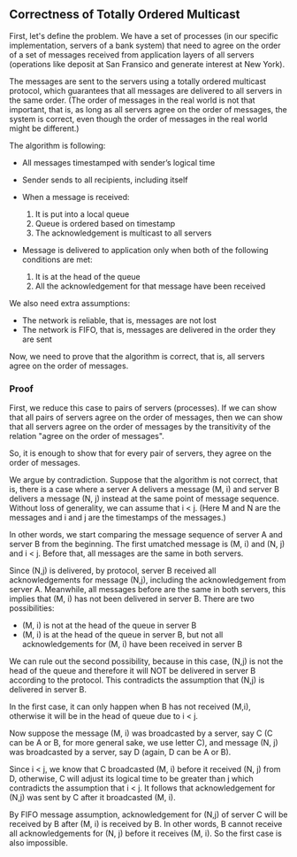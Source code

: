 ## Correctness of Totally Ordered Multicast

First, let's define the problem. We have a set of processes (in our specific implementation, servers of a bank system) that need to agree on the order of a set of messages received from application layers of all servers (operations like deposit at San Fransico and generate interest at New York). 

The messages are sent to the servers using a totally ordered multicast protocol, which guarantees that all messages are delivered to all servers in the same order. (The order of messages in the real world is not that important, that is, as long as all servers agree on the order of messages, the system is correct, even though the order of messages in the real world might be different.)

The algorithm is following:

- All messages timestamped with sender’s logical time
- Sender sends to all recipients, including itself
- When a message is received:
    1. It is put into a local queue
    2. Queue is ordered based on timestamp
    3. The acknowledgement is multicast to all servers

- Message is delivered to application only when both of the following conditions are met:
    1. It is at the head of the queue
    2. All the acknowledgement for that message have been received 

We also need extra assumptions:
- The network is reliable, that is, messages are not lost
- The network is FIFO, that is, messages are delivered in the order they are sent

Now, we need to prove that the algorithm is correct, that is, all servers agree on the order of messages.

### Proof
First, we reduce this case to pairs of servers (processes). If we can show that all pairs of servers agree on the order of messages, then we can show that all servers agree on the order of messages by the transitivity of the relation "agree on the order of messages".

So, it is enough to show that for every pair of servers, they agree on the order of messages.

We argue by contradiction. Suppose that the algorithm is not correct, that is, there is a case where a server A delivers a message (M, i) and server B delivers a message (N, j) instead at the same point of message sequence. Without loss of generality, we can assume that i < j. (Here M and N are the messages and i and j are the timestamps of the messages.)

In other words, we start comparing the message sequence of server A and server B from the beginning. The first umatched message is (M, i) and (N, j) and i < j. Before that, all messages are the same in both servers.

Since (N,j) is delivered, by protocol, server B received all acknowledgements for message (N,j), including the acknowledgement from server A. Meanwhile, all messages before are the same in both servers, this implies that (M, i) has not been delivered in server B. There are two possibilities:
- (M, i) is not at the head of the queue in server B
- (M, i) is at the head of the queue in server B, but not all acknowledgements for (M, i) have been received in server B

We can rule out the second possibility, because in this case, (N,j) is not the head of the queue and therefore it will NOT be delivered in server B according to the protocol. This contradicts the assumption that (N,j) is delivered in server B.

In the first case, it can only happen when B has not received (M,i), otherwise it will be in the head of queue due to i < j. 

Now suppose the message (M, i) was broadcasted by a server, say C (C can be A or B, for more general sake, we use letter C), and message (N, j) was broadcasted by a server, say D (again, D can be A or B). 

Since i < j, we know that C broadcasted (M, i) before it received (N, j) from D, otherwise, C will adjust its logical time to be greater than j which contradicts the assumption that i < j. It follows that acknowledgement for (N,j) was sent by C after it broadcasted (M, i). 

By FIFO message assumption, acknowledgement for (N,j) of server C will be received by B after (M, i) is received by B. In other words, B cannot receive all acknowledgements for (N, j) before it receives (M, i). So the first case is also impossible.
